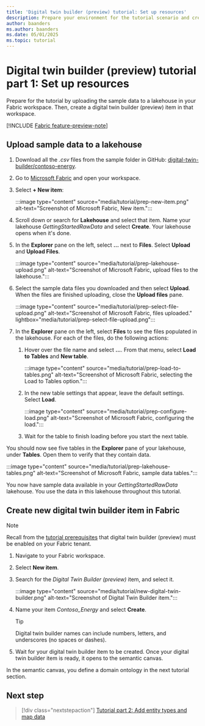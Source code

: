 ```yaml
---
title: 'Digital twin builder (preview) tutorial: Set up resources'
description: Prepare your environment for the tutorial scenario and create a digital twin builder item.
author: baanders
ms.author: baanders
ms.date: 05/01/2025
ms.topic: tutorial
---
```


# Digital twin builder (preview) tutorial part 1: Set up resources

Prepare for the tutorial by uploading the sample data to a lakehouse in your Fabric workspace. Then, create a digital twin builder (preview) item in that workspace.

[!INCLUDE [Fabric feature-preview-note](../../includes/feature-preview-note.md)]

## Upload sample data to a lakehouse

1. Download all the *.csv* files from the sample folder in GitHub: [digital-twin-builder/contoso-energy](https://aka.ms/dtb-samples-energy).
1. Go to [Microsoft Fabric](https://powerbi.com/home?experience=fabric-developer) and open your workspace.
1. Select **+ New item**:

    :::image type="content" source="media/tutorial/prep-new-item.png" alt-text="Screenshot of Microsoft Fabric, New item.":::
1. Scroll down or search for **Lakehouse** and select that item. Name your lakehouse *GettingStartedRawData* and select **Create**. Your lakehouse opens when it's done.
1. In the **Explorer** pane on the left, select **...** next to **Files**. Select **Upload** and **Upload Files**.

    :::image type="content" source="media/tutorial/prep-lakehouse-upload.png" alt-text="Screenshot of Microsoft Fabric, upload files to the lakehouse.":::
1. Select the sample data files you downloaded and then select **Upload**. When the files are finished uploading, close the **Upload files** pane.

    :::image type="content" source="media/tutorial/prep-select-file-upload.png" alt-text="Screenshot of Microsoft Fabric, files uploaded." lightbox="media/tutorial/prep-select-file-upload.png":::
1. In the **Explorer** pane on the left, select **Files** to see the files populated in the lakehouse. For each of the files, do the following actions:
    1. Hover over the file name and select **...**. From that menu, select **Load to Tables** and **New table**.

        :::image type="content" source="media/tutorial/prep-load-to-tables.png" alt-text="Screenshot of Microsoft Fabric, selecting the Load to Tables option.":::
    1. In the new table settings that appear, leave the default settings. Select **Load**.

        :::image type="content" source="media/tutorial/prep-configure-load.png" alt-text="Screenshot of Microsoft Fabric, configuring the load.":::
    1. Wait for the table to finish loading before you start the next table.

You should now see five tables in the **Explorer** pane of your lakehouse, under **Tables**. Open them to verify that they contain data.

:::image type="content" source="media/tutorial/prep-lakehouse-tables.png" alt-text="Screenshot of Microsoft Fabric, sample data tables.":::

You now have sample data available in your *GettingStartedRawData* lakehouse. You use the data in this lakehouse throughout this tutorial.

## Create new digital twin builder item in Fabric

>[!NOTE]
> Recall from the [tutorial prerequisites](tutorial-0-introduction.md#prerequisites) that digital twin builder (preview) must be enabled on your Fabric tenant.

1. Navigate to your Fabric workspace. 
1. Select **New item**.
1. Search for the *Digital Twin Builder (preview)* item, and select it.

    :::image type="content" source="media/tutorial/new-digital-twin-builder.png" alt-text="Screenshot of Digital Twin Builder item.":::
1. Name your item *Contoso_Energy* and select **Create**. 

    >[!TIP]
    >Digital twin builder names can include numbers, letters, and underscores (no spaces or dashes).

1. Wait for your digital twin builder item to be created. Once your digital twin builder item is ready, it opens to the semantic canvas.

In the semantic canvas, you define a domain ontology in the next tutorial section.

## Next step

> [!div class="nextstepaction"]
> [Tutorial part 2: Add entity types and map data](tutorial-2-add-entities-map-data.md)